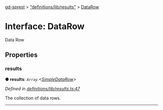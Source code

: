 [gd-sprest](../README.md) > ["definitions/lib/results"](../modules/_definitions_lib_results_.md) > [DataRow](../interfaces/_definitions_lib_results_.datarow.md)



# Interface: DataRow


Data Row


## Properties
<a id="results"></a>

###  results

**●  results**:  *`Array`.<[SimpleDataRow](_definitions_complextypes_.simpledatarow.md)>* 

*Defined in [definitions/lib/results.ts:47](https://github.com/gunjandatta/sprest/blob/3de79f1/src/definitions/lib/results.ts#L47)*



The collection of data rows.




___


